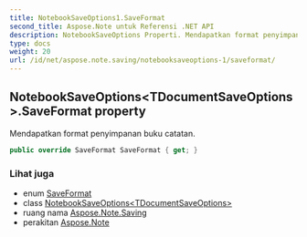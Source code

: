 ```yaml
---
title: NotebookSaveOptions1.SaveFormat
second_title: Aspose.Note untuk Referensi .NET API
description: NotebookSaveOptions Properti. Mendapatkan format penyimpanan buku catatan.
type: docs
weight: 20
url: /id/net/aspose.note.saving/notebooksaveoptions-1/saveformat/
---
```

## NotebookSaveOptions&lt;TDocumentSaveOptions&gt;.SaveFormat property

Mendapatkan format penyimpanan buku catatan.

```csharp
public override SaveFormat SaveFormat { get; }
```

### Lihat juga

* enum [SaveFormat](../../../aspose.note/saveformat/)
* class [NotebookSaveOptions&lt;TDocumentSaveOptions&gt;](../)
* ruang nama [Aspose.Note.Saving](../../notebooksaveoptions-1/)
* perakitan [Aspose.Note](../../../)


